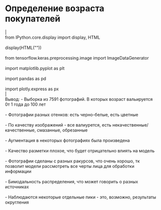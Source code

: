 # Определение возраста покупателей
| <br>from IPython.core.display import display, HTML<br><br>display(HTML("<style>.container { width:90% !important; }</style>"))<br><br>from tensorflow.keras.preprocessing.image import ImageDataGenerator<br><br>import matplotlib.pyplot as plt<br><br>import pandas as pd<br><br>import plotly.express as px<br> | <br>Вывод: - Выборка из 7591 фотографий. В которых возраст вальируется 0т 1 года до 100 лет<br><br>- Фотографии разных отенков: есть черно-белые, есть цветные<br><br>- По качеству изображений - все валиурется, есть некачественные/качественные, смазанные, обрезанные<br><br>- Аугментация в некоторых фотографиях была произведена<br><br>- Качество разметки плохое, что будет отрицательно влиять на модель<br><br>- Фотографии сделаны с разных ракурсов, что очень хорошо, тк позволит модели рассмотреть все черты лица для обработки информации<br><br>- Бимодальность распределения, что может говорить о разных источниках<br><br>- Наблюдаются некоторые отдельные пики - это, возможно, результаты округления<br>
